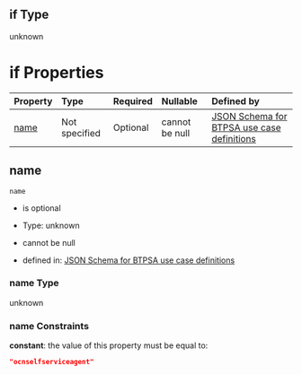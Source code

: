 ## if Type

unknown

# if Properties

| Property      | Type          | Required | Nullable       | Defined by                                                                                                                                                                                                        |
| :------------ | :------------ | :------- | :------------- | :---------------------------------------------------------------------------------------------------------------------------------------------------------------------------------------------------------------- |
| [name](#name) | Not specified | Optional | cannot be null | [JSON Schema for BTPSA use case definitions](btpsa-usecase-properties-services-items-allof-2-then-allof-34-if-properties-name.md "undefined#/properties/services/items/allOf/2/then/allOf/34/if/properties/name") |

## name



`name`

*   is optional

*   Type: unknown

*   cannot be null

*   defined in: [JSON Schema for BTPSA use case definitions](btpsa-usecase-properties-services-items-allof-2-then-allof-34-if-properties-name.md "undefined#/properties/services/items/allOf/2/then/allOf/34/if/properties/name")

### name Type

unknown

### name Constraints

**constant**: the value of this property must be equal to:

```json
"ocnselfserviceagent"
```
